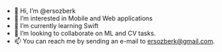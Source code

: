 - 👋 Hi, I’m @ersozberk
- 👀 I’m interested in Mobile and Web applications
- 🌱 I’m currently learning Swift
- 💞️ I’m looking to collaborate on ML and CV tasks.
- 📫 You can reach me by sending an e-mail to ersozberk@gmail.com.

<!---
ersozberk/ersozberk is a ✨ special ✨ repository because its `README.md` (this file) appears on your GitHub profile.
You can click the Preview link to take a look at your changes.
--->
